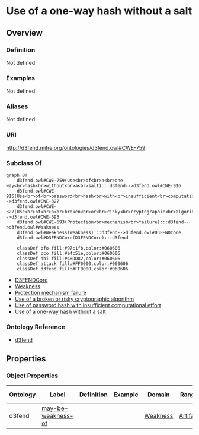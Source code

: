 # Use of a one-way hash without a salt

## Overview

### Definition
Not defined.

### Examples
Not defined.

### Aliases
Not defined.

### URI
http://d3fend.mitre.org/ontologies/d3fend.owl#CWE-759

### Subclass Of
```mermaid
graph BT
    d3fend.owl#CWE-759(Use<br>of<br>a<br>one-way<br>hash<br>without<br>a<br>salt):::d3fend-->d3fend.owl#CWE-916
    d3fend.owl#CWE-916(Use<br>of<br>password<br>hash<br>with<br>insufficient<br>computational<br>effort):::d3fend-->d3fend.owl#CWE-327
    d3fend.owl#CWE-327(Use<br>of<br>a<br>broken<br>or<br>risky<br>cryptographic<br>algorithm):::d3fend-->d3fend.owl#CWE-693
    d3fend.owl#CWE-693(Protection<br>mechanism<br>failure):::d3fend-->d3fend.owl#Weakness
    d3fend.owl#Weakness(Weakness):::d3fend-->d3fend.owl#D3FENDCore
    d3fend.owl#D3FENDCore(D3FENDCore):::d3fend
    
    classDef bfo fill:#97c1fb,color:#060606
    classDef cco fill:#e4c51e,color:#060606
    classDef abi fill:#48DD82,color:#060606
    classDef attack fill:#FF0000,color:#060606
    classDef d3fend fill:#FF0000,color:#060606
```

- [D3FENDCore](/docs/ontology/reference/model/D3FENDCore/D3FENDCore.md)
- [Weakness](/docs/ontology/reference/model/D3FENDCore/Weakness/Weakness.md)
- [Protection mechanism failure](/docs/ontology/reference/model/D3FENDCore/Weakness/Protection%20mechanism%20failure/Protection%20mechanism%20failure.md)
- [Use of a broken or risky cryptographic algorithm](/docs/ontology/reference/model/D3FENDCore/Weakness/Protection%20mechanism%20failure/Use%20of%20a%20broken%20or%20risky%20cryptographic%20algorithm/Use%20of%20a%20broken%20or%20risky%20cryptographic%20algorithm.md)
- [Use of password hash with insufficient computational effort](/docs/ontology/reference/model/D3FENDCore/Weakness/Protection%20mechanism%20failure/Use%20of%20a%20broken%20or%20risky%20cryptographic%20algorithm/Use%20of%20password%20hash%20with%20insufficient%20computational%20effort/Use%20of%20password%20hash%20with%20insufficient%20computational%20effort.md)
- [Use of a one-way hash without a salt](/docs/ontology/reference/model/D3FENDCore/Weakness/Protection%20mechanism%20failure/Use%20of%20a%20broken%20or%20risky%20cryptographic%20algorithm/Use%20of%20password%20hash%20with%20insufficient%20computational%20effort/Use%20of%20a%20one-way%20hash%20without%20a%20salt/Use%20of%20a%20one-way%20hash%20without%20a%20salt.md)


### Ontology Reference
- [d3fend](http://d3fend.mitre.org/ontologies/d3fend.owl#)

## Properties
### Object Properties
| Ontology | Label | Definition | Example | Domain | Range | Inverse Of |
|----------|-------|------------|---------|--------|-------|------------|
| d3fend | [may-be-weakness-of](http://d3fend.mitre.org/ontologies/d3fend.owl#may-be-weakness-of) |  |  | [Weakness](/docs/ontology/reference/model/D3FENDCore/Weakness/Weakness.md) | [Artifact](/docs/ontology/reference/model/D3FENDCore/Artifact/Artifact.md) | [may-have-weakness](http://d3fend.mitre.org/ontologies/d3fend.owl#may-have-weakness) |

